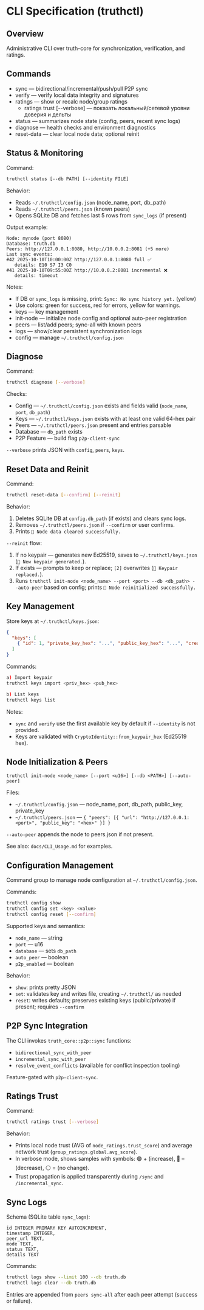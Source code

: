 # CLI Specification (truthctl)

## Overview
Administrative CLI over truth-core for synchronization, verification, and ratings.

## Commands
- sync — bidirectional/incremental/push/pull P2P sync
- verify — verify local data integrity and signatures
- ratings — show or recalc node/group ratings
  - ratings trust [--verbose] — показать локальный/сетевой уровни доверия и дельты
- status — summarizes node state (config, peers, recent sync logs)
- diagnose — health checks and environment diagnostics
- reset-data — clear local node data; optional reinit
## Status & Monitoring

Command:
```bash
truthctl status [--db PATH] [--identity FILE]
```

Behavior:
- Reads `~/.truthctl/config.json` (node_name, port, db_path)
- Reads `~/.truthctl/peers.json` (known peers)
- Opens SQLite DB and fetches last 5 rows from `sync_logs` (if present)

Output example:
```
Node: mynode (port 8080)
Database: truth.db
Peers: http://127.0.0.1:8080, http://10.0.0.2:8081 (+5 more)
Last sync events:
#42 2025-10-10T10:00:00Z http://127.0.0.1:8080 full ✅
   details: E10 S7 I3 C0
#41 2025-10-10T09:55:00Z http://10.0.0.2:8081 incremental ❌
   details: timeout
```

Notes:
- If DB or `sync_logs` is missing, print: `Sync: No sync history yet.` (yellow)
- Use colors: green for success, red for errors, yellow for warnings.
- keys — key management
- init-node — initialize node config and optional auto-peer registration
- peers — list/add peers; sync-all with known peers
- logs — show/clear persistent synchronization logs
 - config — manage `~/.truthctl/config.json`

## Diagnose

Command:
```bash
truthctl diagnose [--verbose]
```

Checks:
- Config — `~/.truthctl/config.json` exists and fields valid (`node_name`, `port`, `db_path`)
- Keys — `~/.truthctl/keys.json` exists with at least one valid 64-hex pair
- Peers — `~/.truthctl/peers.json` present and entries parsable
- Database — `db_path` exists
- P2P Feature — build flag `p2p-client-sync`

`--verbose` prints JSON with `config`, `peers`, `keys`.

## Reset Data and Reinit

Command:
```bash
truthctl reset-data [--confirm] [--reinit]
```

Behavior:
1. Deletes SQLite DB at `config.db_path` (if exists) and clears sync logs.
2. Removes `~/.truthctl/peers.json` if `--confirm` or user confirms.
3. Prints `🧹 Node data cleared successfully.`

`--reinit` flow:
1. If no keypair — generates new Ed25519, saves to `~/.truthctl/keys.json` (`🔑 New keypair generated.`).
2. If exists — prompts to keep or replace; `[2]` overwrites (`🔁 Keypair replaced.`).
3. Runs `truthctl init-node <node_name> --port <port> --db <db_path> --auto-peer` based on config; prints `🚀 Node reinitialized successfully.`

## Key Management

Store keys at `~/.truthctl/keys.json`:
```json
{
  "keys": [
    { "id": 1, "private_key_hex": "...", "public_key_hex": "...", "created_at": "2025-10-06T09:00:00Z" }
  ]
}
```

Commands:
```bash
a) Import keypair
truthctl keys import <priv_hex> <pub_hex>

b) List keys
truthctl keys list
```

Notes:
- `sync` and `verify` use the first available key by default if `--identity` is not provided.
- Keys are validated with `CryptoIdentity::from_keypair_hex` (Ed25519 hex).

## Node Initialization & Peers
`truthctl init-node <node_name> [--port <u16>] [--db <PATH>] [--auto-peer]`

Files:
- `~/.truthctl/config.json` — node_name, port, db_path, public_key, private_key
- `~/.truthctl/peers.json` — `{ "peers": [{ "url": "http://127.0.0.1:<port>", "public_key": "<hex>" }] }`

`--auto-peer` appends the node to peers.json if not present.

See also: `docs/CLI_Usage.md` for examples.

## Configuration Management
Command group to manage node configuration at `~/.truthctl/config.json`.

Commands:
```bash
truthctl config show
truthctl config set <key> <value>
truthctl config reset [--confirm]
```

Supported keys and semantics:
- `node_name` — string
- `port` — u16
- `database` — sets `db_path`
- `auto_peer` — boolean
- `p2p_enabled` — boolean

Behavior:
- `show`: prints pretty JSON
- `set`: validates key and writes file, creating `~/.truthctl/` as needed
- `reset`: writes defaults; preserves existing keys (public/private) if present; requires `--confirm`

## P2P Sync Integration
The CLI invokes `truth_core::p2p::sync` functions:
- `bidirectional_sync_with_peer`
- `incremental_sync_with_peer`
- `resolve_event_conflicts` (available for conflict inspection tooling)

Feature-gated with `p2p-client-sync`.

## Ratings Trust

Command:
```bash
truthctl ratings trust [--verbose]
```

Behavior:
- Prints local node trust (AVG of `node_ratings.trust_score`) and average network trust (`group_ratings.global.avg_score`).
- In verbose mode, shows samples with symbols: 🟢 + (increase), 🔴 – (decrease), ⚪ = (no change).
- Trust propagation is applied transparently during `/sync` and `/incremental_sync`.

## Sync Logs
Schema (SQLite table `sync_logs`):
```
id INTEGER PRIMARY KEY AUTOINCREMENT,
timestamp INTEGER,
peer_url TEXT,
mode TEXT,
status TEXT,
details TEXT
```

Commands:
```bash
truthctl logs show --limit 100 --db truth.db
truthctl logs clear --db truth.db
```
Entries are appended from `peers sync-all` after each peer attempt (success or failure).


